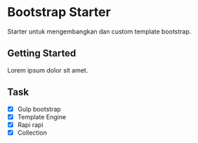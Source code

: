 # Bootstrap Starter

Starter untuk mengembangkan dan custom template bootstrap.

## Getting Started

Lorem ipsum dolor sit amet.

## Task

- [x] Gulp bootstrap
- [x] Template Engine
- [x] Rapi rapi
- [x] Collection